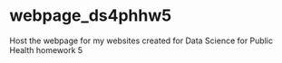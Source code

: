 # webpage_ds4phhw5
Host the webpage for my websites created for Data Science for Public Health homework 5
